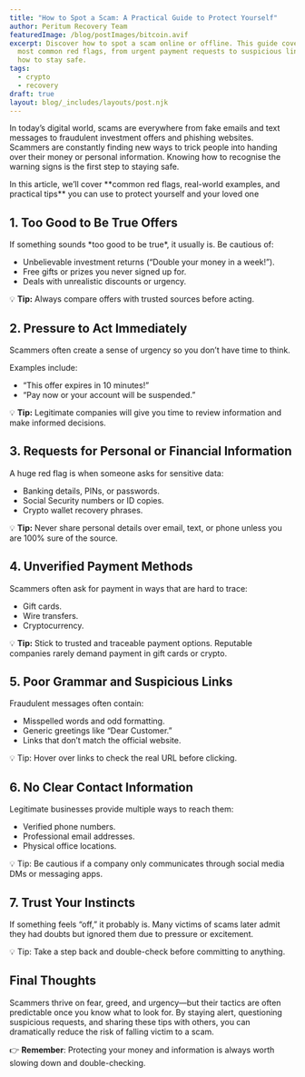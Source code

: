 ```yaml
---
title: "How to Spot a Scam: A Practical Guide to Protect Yourself"
author: Peritum Recovery Team
featuredImage: /blog/postImages/bitcoin.avif
excerpt: Discover how to spot a scam online or offline. This guide covers the
  most common red flags, from urgent payment requests to suspicious links, and
  how to stay safe.
tags:
  - crypto
  - recovery
draft: true
layout: blog/_includes/layouts/post.njk
---
```

   In today’s digital world, scams are everywhere from fake emails and text messages to fraudulent investment offers and phishing websites. Scammers are constantly finding new ways to trick people into handing over their money or personal information. Knowing how to recognise the warning signs is the first step to staying safe.



   In this article, we’ll cover \*\*common red flags, real-world examples, and practical tips\*\* you can use to protect yourself and your loved one

## **1. Too Good to Be True Offers**



If something sounds \*too good to be true\*, it usually is. Be cautious of:



* Unbelievable investment returns (“Double your money in a week!”).
* Free gifts or prizes you never signed up for.
* Deals with unrealistic discounts or urgency.

💡 **Tip:** Always compare offers with trusted sources before acting.



## **2. Pressure to Act Immediately**



Scammers often create a sense of urgency so you don’t have time to think.

Examples include:



*  “This offer expires in 10 minutes!”
*  “Pay now or your account will be suspended.”



💡 **Tip:** Legitimate companies will give you time to review information and make informed decisions.



## **3. Requests for Personal or Financial Information**

A huge red flag is when someone asks for sensitive data:  



* Banking details, PINs, or passwords.
* Social Security numbers or ID copies.
* Crypto wallet recovery phrases. 







💡 **Tip:** Never share personal details over email, text, or phone unless you are 100% sure of the source.

## **4. Unverified Payment Methods**

Scammers often ask for payment in ways that are hard to trace:



*  Gift cards.
*  Wire transfers.
* Cryptocurrency.

💡  **Tip:** Stick to trusted and traceable payment options. Reputable companies rarely demand payment in gift cards or crypto.





## **5. Poor Grammar and Suspicious Links**

Fraudulent messages often contain:

* Misspelled words and odd formatting.
* Generic greetings like “Dear Customer.”
* Links that don’t match the official website.

💡 Tip: Hover over links to check the real URL before clicking.

## **6. No Clear Contact Information**

Legitimate businesses provide multiple ways to reach them:



* Verified phone numbers.
* Professional email addresses.
* Physical office locations.

💡 Tip: Be cautious if a company only communicates through social media DMs or messaging apps.



## **7. Trust Your Instincts**

If something feels “off,” it probably is. Many victims of scams later admit they had doubts but ignored them due to pressure or excitement.

💡 Tip: Take a step back and double-check before committing to anything.



## Final Thoughts

Scammers thrive on fear, greed, and urgency—but their tactics are often predictable once you know what to look for. By staying alert, questioning suspicious requests, and sharing these tips with others, you can dramatically reduce the risk of falling victim to a scam.

👉 **Remember**: Protecting your money and information is always worth slowing down and double-checking.
